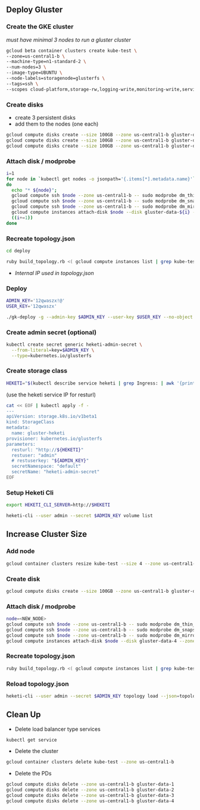 ## Deploy Gluster

### Create the GKE cluster

_must have minimal 3 nodes to run a gluster cluster_

```sh
gcloud beta container clusters create kube-test \
--zone=us-central1-b \
--machine-type=n1-standard-2 \
--num-nodes=3 \
--image-type=UBUNTU \
--node-labels=storagenode=glusterfs \
--tags=ssh \
--scopes cloud-platform,storage-rw,logging-write,monitoring-write,service-control,service-management
```

### Create disks

- create 3 persistent disks
- add them to the nodes (one each)

```sh
gcloud compute disks create --size 100GB --zone us-central1-b gluster-data-1
gcloud compute disks create --size 100GB --zone us-central1-b gluster-data-2
gcloud compute disks create --size 100GB --zone us-central1-b gluster-data-3
```

### Attach disk / modprobe

```sh
i=1
for node in `kubectl get nodes -o jsonpath='{.items[*].metadata.name}'`;
do
  echo "* ${node}";
  gcloud compute ssh $node --zone us-central1-b -- sudo modprobe dm_thin_pool;
  gcloud compute ssh $node --zone us-central1-b -- sudo modprobe dm_snapshot;
  gcloud compute ssh $node --zone us-central1-b -- sudo modprobe dm_mirror;
  gcloud compute instances attach-disk $node --disk gluster-data-${i} --zone us-central1-b;
  ((i+=1))
done
```

### Recreate topology.json

```sh
cd deploy
```

```sh
ruby build_topology.rb <( gcloud compute instances list | grep kube-test | tr -s ' ' ) > topology.json
```
* _Internal IP used in topology.json_

### Deploy

```sh
ADMIN_KEY='12qwaszx!@'
USER_KEY='12qwaszx'

./gk-deploy -g --admin-key $ADMIN_KEY --user-key $USER_KEY --no-object
```

### Create admin secret (optional)
```sh
kubectl create secret generic heketi-admin-secret \
  --from-literal=key=$ADMIN_KEY \
  --type=kubernetes.io/glusterfs
```

### Create storage class

```sh
HEKETI="$(kubectl describe service heketi | grep Ingress: | awk '{print $3}'):8080"
```
(use the heketi service IP for resturl)

```sh
cat << EOF | kubectl apply -f -
---
apiVersion: storage.k8s.io/v1beta1
kind: StorageClass
metadata:
  name: gluster-heketi
provisioner: kubernetes.io/glusterfs
parameters:
  resturl: "http://${HEKETI}"
  restuser: "admin"
  # restuserkey: "${ADMIN_KEY}"
  secretNamespace: "default"
  secretName: "heketi-admin-secret"
EOF
```

### Setup Heketi Cli

```sh
export HEKETI_CLI_SERVER=http://$HEKETI
```

```sh
heketi-cli --user admin --secret $ADMIN_KEY volume list
```


## Increase Cluster Size

### Add node

```sh
gcloud container clusters resize kube-test --size 4 --zone us-central1-b
```

### Create disk

```sh
gcloud compute disks create --size 100GB --zone us-central1-b gluster-data-4
```

### Attach disk / modprobe

```sh
node=<NEW_NODE>
gcloud compute ssh $node --zone us-central1-b -- sudo modprobe dm_thin_pool;
gcloud compute ssh $node --zone us-central1-b -- sudo modprobe dm_snapshot;
gcloud compute ssh $node --zone us-central1-b -- sudo modprobe dm_mirror;
gcloud compute instances attach-disk $node --disk gluster-data-4 --zone us-central1-b;
```

### Recreate topology.json

```sh
ruby build_topology.rb <( gcloud compute instances list | grep kube-test | tr -s ' ' ) > topology.json
```

### Reload topology.json

```sh
heketi-cli --user admin --secret $ADMIN_KEY topology load --json=topology.json
```

## Clean Up

* Delete load balancer type services
```sh
kubectl get service
```

* Delete the cluster
```sh
gcloud container clusters delete kube-test --zone us-central1-b
```

* Delete the PDs
```sh
gcloud compute disks delete --zone us-central1-b gluster-data-1
gcloud compute disks delete --zone us-central1-b gluster-data-2
gcloud compute disks delete --zone us-central1-b gluster-data-3
gcloud compute disks delete --zone us-central1-b gluster-data-4
```
